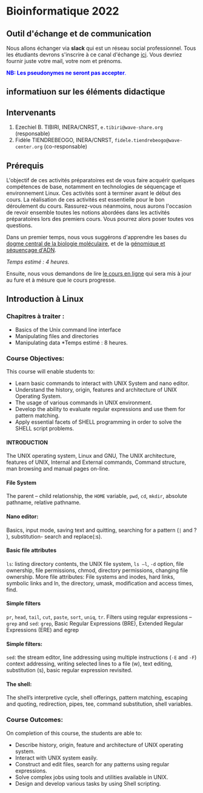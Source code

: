 # Bioinformatique 2022

## Outil d'échange et de communication
Nous allons échanger via **slack** qui est un réseau social professionnel. Tous les étudiants devrons s'inscrire à ce canal d'échange [ici](https://master-dbm.slack.com/archives/C021420EZKQ). Vous devriez fournir juste votre mail, votre nom et prénoms. 

<span style="color:blue"> **NB: Les pseudonymes ne seront pas accepter**.<span>
  
## informatiuon sur les éléments didactique

## Intervenants

1. Ezechiel B. TIBIRI, INERA/CNRST, `e.tibiri@wave-share.org` (responsable)
2. Fidèle TIENDREBEOGO, INERA/CNRST, `fidele.tiendrebeogo@wave-center.org` (co-responsable)

## Prérequis

L'objectif de ces activités préparatoires est de vous faire acquérir quelques compétences de base, notamment en technologies de séquençage et environnement Linux.
Ces activités sont à terminer avant le début des cours. La réalisation de ces activités est essentielle pour le bon déroulement du cours.
Rassurez-vous néanmoins, nous aurons l'occasion de revoir ensemble toutes les notions abordées dans les activités préparatoires lors des premiers cours. Vous pourrez alors poser toutes vos questions.

Dans un premier temps, nous vous suggérons d'apprendre les bases du [dogme central de la biologie moléculaire](http://www.foad-mooc.auf.org/IMG/pdf/uec2_cours_biologie_moleculaire_diapos.compressed.pdf), et de la  [génomique et séquençage d'ADN](https://github.com/Ezechiel-Tibiri/Cours_bioinformatique_2020/blob/main/TD_G%C3%A9nomique%20et%20s%C3%A9quen%C3%A7age.pdf).

*Temps estimé : 4 heures.*

Ensuite, nous vous demandons de lire [le cours en ligne](https://github.com/Ezechiel-Tibiri/Cours_bioinformatique_2020/blob/main/Cours_bioinformatique_octobre_2020.pdf) qui sera mis à jour au fure et à mésure que le cours progresse.

## Introduction à Linux
### Chapitres à traiter :
-	Basics of the Unix command line interface
-	Manipulating files and directories
-	Manipulating data
*Temps estimé : 8 heures.

### Course Objectives: 
This course will enable students to: 
-	Learn basic commands to interact with UNIX System and nano editor. 
-	Understand the history, origin, features and architecture of UNIX Operating System. 
-	The usage of various commands in UNIX environment. 
-	Develop the ability to evaluate regular expressions and use them for pattern matching.
-	Apply essential facets of SHELL programming in order to solve the SHELL script problems. 

#### INTRODUCTION
The UNIX operating system, Linux and GNU, The UNIX architecture, features of UNIX, Internal and External commands, Command structure, man browsing and manual pages on-line.
#### File System
The parent – child relationship, the `HOME` variable, `pwd`, `cd`, `mkdir`, absolute pathname, relative pathname. 

#### Nano editor: 
Basics, input mode, saving text and quitting, searching for a pattern (`|` and ? ), substitution- search and replace(:s).

#### Basic file attributes
`ls`: listing directory contents, the UNIX file system, `ls –l`, `-d` option, file ownership, file permissions, chmod, directory permissions, changing file ownership.
More file attributes: File systems and inodes, hard links, symbolic links and ln, the directory, umask, modification and access times, find. 

#### Simple filters
`pr`, `head`, `tail`, `cut`, `paste`, `sort`, `uniq`, `tr`. Filters using regular expressions – `grep` and `sed`: `grep`, Basic Regular Expressions (BRE), Extended Regular Expressions (ERE) and egrep 

#### Simple filters:
`sed`: the stream editor, line addressing using multiple instructions (`-E` and `-F`) context addressing, writing selected lines to a file (w), text editing, substitution (s), basic regular expression revisited.

#### The shell:
The shell’s interpretive cycle, shell offerings, pattern matching, escaping and quoting, redirection, pipes, tee, command substitution, shell variables. 

### Course Outcomes: 
On completion of this course, the students are able to: 
  -  Describe history, origin, feature and architecture of UNIX operating system.
  -  Interact with UNIX system easily. 
  -  Construct and edit files, search for any patterns using regular expressions.
  -  Solve complex jobs using tools and utilities available in UNIX.
  -  Design and develop various tasks by using Shell scripting. 
